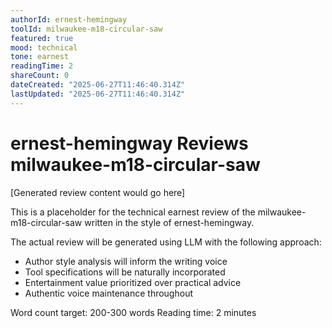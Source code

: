 ```yaml
---
authorId: ernest-hemingway
toolId: milwaukee-m18-circular-saw
featured: true
mood: technical
tone: earnest
readingTime: 2
shareCount: 0
dateCreated: "2025-06-27T11:46:40.314Z"
lastUpdated: "2025-06-27T11:46:40.314Z"
---
```


# ernest-hemingway Reviews milwaukee-m18-circular-saw

[Generated review content would go here]

This is a placeholder for the technical earnest review of the milwaukee-m18-circular-saw written in the style of ernest-hemingway.

The actual review will be generated using LLM with the following approach:

- Author style analysis will inform the writing voice
- Tool specifications will be naturally incorporated
- Entertainment value prioritized over practical advice
- Authentic voice maintenance throughout

Word count target: 200-300 words
Reading time: 2 minutes
